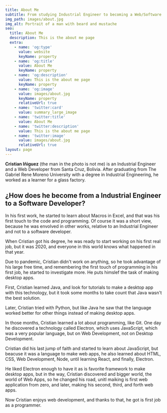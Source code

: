 ```yaml
---
title: About Me
subtitle: From studying Industrial Engineer to becoming a Web/Software Developer.
img_path: images/about.jpg
img_alt: Portrait of a man with beard and mustache
seo:
  title: About Me
  description: This is the about me page
  extra:
    - name: 'og:type'
      value: website
      keyName: property
    - name: 'og:title'
      value: About Me
      keyName: property
    - name: 'og:description'
      value: This is the about me page
      keyName: property
    - name: 'og:image'
      value: images/about.jpg
      keyName: property
      relativeUrl: true
    - name: 'twitter:card'
      value: summary_large_image
    - name: 'twitter:title'
      value: About Me
    - name: 'twitter:description'
      value: This is the about me page
    - name: 'twitter:image'
      value: images/about.jpg
      relativeUrl: true
layout: page
---
```

**Cristian Iñiguez** (the man in the photo is not me) is an Industrial Engineer and a Web Developer from Santa Cruz, Bolivia. After graduating from The Gabriel Rene Moreno University with a degree in Industrial Engineering, he worked as a learner for a glass factory.

## ¿How does he become from a Industrial Engineer to a Software Developer?

In his first work, he started to learn about Macros in Excel, and that was his first touch to the code and programming. Of course it was a short view, because he was envolved in other works, relative to an Industrial Engineer and not to a software developer.

When Cristian got his degree, he was ready to start working on his first real job, but it was 2020, and everyone in this world knows what happened in that year.

Due to pandemic, Cristian didn't work on anything, so he took advantage of his large free time, and remembering the first touch of programming in his first job, he started to investigate more. He puts himslef the task of making desktop apps.

First, Cristian learned Java, and look for tutorials to make a desktop app with this technology, but it took some months to take count that Java wasn't the best solution.

Later, Cristian tried with Python, but like Java he saw that the language worked better for other things instead of making desktop apps.

In those months, Cristian learned a lot about programming, like Git. One day he discovered a technology called Electron, which uses JavaScript, which was a very popular language, but on Web Development, not on Desktop Development.

Cristian did his last jump of faith and started to learn about JavaScript, but beacuse it was a language to make web apps, he also learned about HTML, CSS, Web Development, Node, until learning React, and finally, Electron.

He liked Electron enough to have it as is favorite framework to make desktop apps, but in the way, Cristian discovered and bigger world, the world of Web Apps, so he changed his road, unitl maiking is first web application from zero, and later, making his second, third, and forth web apps.

Now Cristian enjoys web development, and thanks to that, he got is first job as a programmer.
